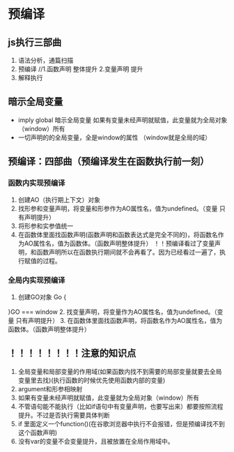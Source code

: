 # 预编译

## js执行三部曲

1. 语法分析，通篇扫描
2. 预编译 //1.函数声明 整体提升     2.变量声明 提升
3. 解释执行

## 暗示全局变量

* imply global 暗示全局变量 如果有变量未经声明就赋值，此变量就为全局对象（window）所有
* 一切声明的的全局变量，全是window的属性 （window就是全局的域）

## 预编译：四部曲（预编译发生在函数执行前一刻）

### 函数内实现预编译

1. 创建AO（执行期上下文）对象
2. 找形参和变量声明，将变量和形参作为AO属性名，值为undefined。（变量 只有声明提升）
3. 将形参和实参值统一
4. 在函数体里面找函数声明(函数声明和函数表达式是完全不同的)，将函数名作为AO属性名，值为函数体。（函数声明整体提升）
！！预编译看过了变量声明，和函数声明所以在函数执行期间就不会再看了。因为已经看过一遍了，执行赋值的过程。

### 全局内实现预编译

1. 创建GO对象
Go {

}GO === window
2. 找变量声明，将变量作为AO属性名，值为undefined。（变量 只有声明提升）
3. 在函数体里面找函数声明，将函数名作为AO属性名，值为函数体。（函数声明整体提升）

## ！！！！！！！！注意的知识点

1. 全局变量和局部变量的作用域(如果函数内找不到需要的局部变量就要去全局变量里去找)(执行函数的时候优先使用函数内部的变量)
2. argument和形参相映射
3. 如果有变量未经声明就赋值，此变量就为全局对象（window）所有
4. 不管语句能不能执行（比如if语句中有变量声明，也要写出来）都要按照流程提升。不过是否执行需要具体判断
5. if 里面定义一个function()(在谷歌浏览器中执行不会报错，但是预编译找不到这个函数声明)
6. 没有var的变量不会变量提升，且被放置在全局作用域中。